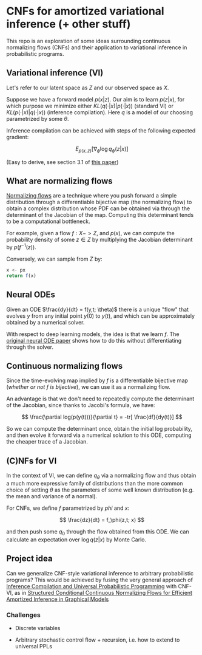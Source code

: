 # CNFs for amortized variational inference (+ other stuff)

This repo is an exploration of some ideas surrounding continuous normalizing flows (CNFs) and their application to variational inference in probabilistic programs. 

## Variational inference (VI)

Let's refer to our latent space as $Z$ and our observed space as $X$.

Suppose we have a forward model $p(x|z)$. Our aim is to learn $p(z|x)$, for which purpose we minimize either $KL(q(\cdot | x)|p(\cdot | x))$ (standard VI) or $KL(p(\cdot | x)|q(\cdot | x))$ (inference compilation). Here $q$ is a model of our choosing parametrized by some $\theta$.

Inference compilation can be achieved with steps of the following expected gradient:

$$
E_{p(x,z)}[ \nabla_\phi \log q_\phi(z|x) ]
$$

(Easy to derive, see section 3.1 of [this paper](https://arxiv.org/pdf/1610.09900.pdf))



## What are normalizing flows

[Normalizing flows](https://deepgenerativemodels.github.io/notes/flow/) are a technique where you push forward a simple distribution through a differentiable bijective map (the normalizing flow) to obtain a complex distribution whose PDF can be obtained via through the determinant of the Jacobian of the map. Computing this determinant tends to be a computational bottleneck.

For example, given a flow $f : X -> Z$, and $p(x)$, we can compute the probability density of some $z \in Z$ by multiplying the Jacobian determinant by $p(f^{-1}(z))$.

Conversely, we can sample from $Z$ by:

```js
x <- px
return f(x)
```

## Neural ODEs

Given an ODE $\frac{dy}{dt} = f(y,t; \theta)$ there is a unique "flow" that evolves $y$ from any initial point $y(0)$ to $y(t)$, and which can be approximately obtained by a numerical solver. 

With respect to deep learning models, the idea is that we learn $f$. The [original neural ODE paper](https://arxiv.org/pdf/1806.07366.pdf) shows how to do this without differentiating through the solver. 

## Continuous normalizing flows

Since the time-evolving map implied by $f$ is a differentiable bijective map (*whether or not $f$ is bijective*), we can use it as a normalizing flow.

An advantage is that we don't need to repeatedly compute the determinant of the Jacobian, since thanks to Jacobi's formula, we have:

$$
\frac{\partial log(p(y(t)))}{\partial t} = -tr[ \frac{df}{dy(t)}]
$$

So we can compute the determinant once, obtain the initial log probability, and then evolve it forward via a numerical solution to this ODE, computing the cheaper trace of a Jacobian.

## (C)NFs for VI

In the context of VI, we can define $q_\theta$ via a normalizing flow and thus obtain a much more expressive family of distributions than the more common choice of setting $\theta$ as the parameters of some well known distribution (e.g. the mean and variance of a normal).

For CNFs, we define $f$ parametrized by $phi$ and $x$:

$$ 
\frac{dz}{dt} = f_\phi(z,t; x)
$$


and then push some $q_0$ through the flow obtained from this ODE. We can calculate an expectation over $\log q(z|x)$ by Monte Carlo.

## Project idea

Can we generalize CNF-style variational inference to arbitrary probabilistic programs? This would be achieved by fusing the very general approach of [Inference Compilation and Universal Probabilistic Programming](https://arxiv.org/pdf/1610.09900.pdf) with CNF-VI, as in [Structured Conditional Continuous Normalizing Flows for Efficient Amortized Inference in Graphical Models](http://proceedings.mlr.press/v108/weilbach20a/weilbach20a.pdf)

### Challenges

- Discrete variables

- Arbitrary stochastic control flow + recursion, i.e. how to extend to universal PPLs
